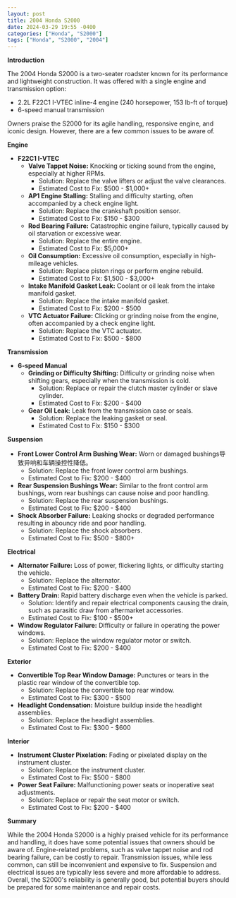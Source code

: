 ```yaml
---
layout: post
title: 2004 Honda S2000
date: 2024-03-29 19:55 -0400
categories: ["Honda", "S2000"]
tags: ["Honda", "S2000", "2004"]
---
```

**Introduction**

The 2004 Honda S2000 is a two-seater roadster known for its performance and lightweight construction. It was offered with a single engine and transmission option:

* 2.2L F22C1 I-VTEC inline-4 engine (240 horsepower, 153 lb-ft of torque)
* 6-speed manual transmission

Owners praise the S2000 for its agile handling, responsive engine, and iconic design. However, there are a few common issues to be aware of.

**Engine**

* **F22C1 I-VTEC**
    * **Valve Tappet Noise:** Knocking or ticking sound from the engine, especially at higher RPMs.
        * Solution: Replace the valve lifters or adjust the valve clearances.
        * Estimated Cost to Fix: $500 - $1,000+
    * **AP1 Engine Stalling:** Stalling and difficulty starting, often accompanied by a check engine light.
        * Solution: Replace the crankshaft position sensor.
        * Estimated Cost to Fix: $150 - $300
    * **Rod Bearing Failure:** Catastrophic engine failure, typically caused by oil starvation or excessive wear.
        * Solution: Replace the entire engine.
        * Estimated Cost to Fix: $5,000+
    * **Oil Consumption:** Excessive oil consumption, especially in high-mileage vehicles.
        * Solution: Replace piston rings or perform engine rebuild.
        * Estimated Cost to Fix: $1,500 - $3,000+
    * **Intake Manifold Gasket Leak:** Coolant or oil leak from the intake manifold gasket.
        * Solution: Replace the intake manifold gasket.
        * Estimated Cost to Fix: $200 - $500
    * **VTC Actuator Failure:** Clicking or grinding noise from the engine, often accompanied by a check engine light.
        * Solution: Replace the VTC actuator.
        * Estimated Cost to Fix: $500 - $800

**Transmission**

* **6-speed Manual**
    * **Grinding or Difficulty Shifting:** Difficulty or grinding noise when shifting gears, especially when the transmission is cold.
        * Solution: Replace or repair the clutch master cylinder or slave cylinder.
        * Estimated Cost to Fix: $200 - $400
    * **Gear Oil Leak:** Leak from the transmission case or seals.
        * Solution: Replace the leaking gasket or seal.
        * Estimated Cost to Fix: $150 - $300

**Suspension**

* **Front Lower Control Arm Bushing Wear:** Worn or damaged bushings导致异响和车辆操控性降低。
    * Solution: Replace the front lower control arm bushings.
    * Estimated Cost to Fix: $200 - $400
* **Rear Suspension Bushings Wear:** Similar to the front control arm bushings, worn rear bushings can cause noise and poor handling.
    * Solution: Replace the rear suspension bushings.
    * Estimated Cost to Fix: $200 - $400
* **Shock Absorber Failure:** Leaking shocks or degraded performance resulting in abouncy ride and poor handling.
    * Solution: Replace the shock absorbers.
    * Estimated Cost to Fix: $500 - $800+

**Electrical**

* **Alternator Failure:** Loss of power, flickering lights, or difficulty starting the vehicle.
    * Solution: Replace the alternator.
    * Estimated Cost to Fix: $200 - $400
* **Battery Drain:** Rapid battery discharge even when the vehicle is parked.
    * Solution: Identify and repair electrical components causing the drain, such as parasitic draw from aftermarket accessories.
    * Estimated Cost to Fix: $100 - $500+
* **Window Regulator Failure:** Difficulty or failure in operating the power windows.
    * Solution: Replace the window regulator motor or switch.
    * Estimated Cost to Fix: $200 - $400

**Exterior**

* **Convertible Top Rear Window Damage:** Punctures or tears in the plastic rear window of the convertible top.
    * Solution: Replace the convertible top rear window.
    * Estimated Cost to Fix: $300 - $500
* **Headlight Condensation:** Moisture buildup inside the headlight assemblies.
    * Solution: Replace the headlight assemblies.
    * Estimated Cost to Fix: $300 - $600

**Interior**

* **Instrument Cluster Pixelation:** Fading or pixelated display on the instrument cluster.
    * Solution: Replace the instrument cluster.
    * Estimated Cost to Fix: $500 - $800
* **Power Seat Failure:** Malfunctioning power seats or inoperative seat adjustments.
    * Solution: Replace or repair the seat motor or switch.
    * Estimated Cost to Fix: $200 - $400

**Summary**

While the 2004 Honda S2000 is a highly praised vehicle for its performance and handling, it does have some potential issues that owners should be aware of. Engine-related problems, such as valve tappet noise and rod bearing failure, can be costly to repair. Transmission issues, while less common, can still be inconvenient and expensive to fix. Suspension and electrical issues are typically less severe and more affordable to address. Overall, the S2000's reliability is generally good, but potential buyers should be prepared for some maintenance and repair costs.
